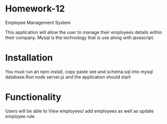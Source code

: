 # Homework-12
 Employee Management System

This application will allow the user to manage their employees details within their company. Mysql is the technology that is use along with javascript.

# Installation
You must run an npm install, copy paste see and schema.sql into mysql database.Run node server.js and the application should start

# Functionality
Users will be able to View employees/ add employees as well as update employee role
